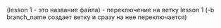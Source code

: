 (lesson 1 - это название файла) - переключение на ветку lesson 1 (-b branch_name создает ветку и сразу на нее переключается)